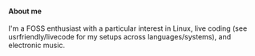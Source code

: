 #### About me
<!---                              ---!>
I'm a FOSS enthusiast with a particular
interest in Linux, live coding (see
usrfriendly/livecode for my setups
across languages/systems), and
electronic music.
